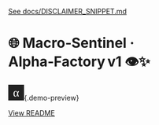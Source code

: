 [See docs/DISCLAIMER_SNIPPET.md](../DISCLAIMER_SNIPPET.md)

# 🌐 Macro‑Sentinel · Alpha‑Factory v1 👁️✨

![preview](../alpha_agi_insight_v1/favicon.svg){.demo-preview}

[View README](../../alpha_factory_v1/demos/macro_sentinel/README.md)
